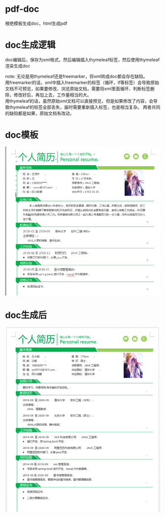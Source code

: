 # pdf-doc
根绝模板生成doc，html生成pdf   
# doc生成逻辑   
doc编辑后，保存为xml格式，然后编辑插入thymeleaf标签，然后使用thymeleaf渲染生成doc 

 note: 无论是用thymeleaf还是freemarker，将xml转成doc都会存在缺陷。  
 用freemarker的话，xml中插入freemarker的标签（循环，if等标签）会导致原始文档不可预览，如果要修改、浏览原始文档，需要将xml里面循环、判断标签删除，修改好后，再加上去，工作量相当的大。  
   用thymeleaf的话，虽然原始xml文档可以直接预览，但是如果修改了内容，会导致thymeleaf的标签全部丢失，届时需要重新插入标签，也是相当复杂。
 两者共同的缺陷都是如果，原始文档有改动，
# doc模板   
![生成前](https://github.com/lyrric/pdf-doc/blob/master/images/doc-generator-before.png?raw=true "生成前")   
# doc生成后   
![生成后](https://github.com/lyrric/pdf-doc/blob/master/images/doc-generator-after.png?raw=true "生成后")
